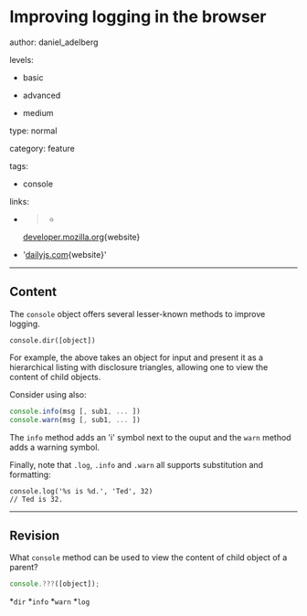 # Improving logging in the browser
author: daniel_adelberg

levels:

  - basic

  - advanced

  - medium

type: normal

category: feature

tags:

  - console

links:

  - >-
    [developer.mozilla.org](https://developer.mozilla.org/en-US/docs/Web/API/Console){website}

  - '[dailyjs.com](http://dailyjs.com/2012/02/02/console/){website}'

---
## Content

The `console` object offers several lesser-known methods to improve logging. 

```
console.dir([object])
```

For example, the above takes an object for input and present it as a hierarchical listing with disclosure triangles, allowing one to view the content of child objects.

Consider using also: 
```javascript
console.info(msg [, sub1, ... ]) 
console.warn(msg [, sub1, ... ])
```
The `info` method adds an 'i' symbol next to the ouput and the  `warn` method adds a warning symbol.

Finally, note that `.log`, `.info` and `.warn` all supports substitution and formatting:

```
console.log('%s is %d.', 'Ted', 32)
// Ted is 32.
```

---
## Revision

What `console` method can be used to view the content of child object of a parent?
```javascript
console.???([object]);
```

*`dir`
*`info`
*`warn`
*`log`